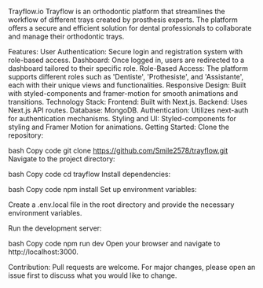 Trayflow.io
Trayflow is an orthodontic platform that streamlines the workflow of different trays created by prosthesis experts. The platform offers a secure and efficient solution for dental professionals to collaborate and manage their orthodontic trays.

Features:
User Authentication: Secure login and registration system with role-based access.
Dashboard: Once logged in, users are redirected to a dashboard tailored to their specific role.
Role-Based Access: The platform supports different roles such as 'Dentiste', 'Prothesiste', and 'Assistante', each with their unique views and functionalities.
Responsive Design: Built with styled-components and framer-motion for smooth animations and transitions.
Technology Stack:
Frontend: Built with Next.js.
Backend: Uses Next.js API routes.
Database: MongoDB.
Authentication: Utilizes next-auth for authentication mechanisms.
Styling and UI: Styled-components for styling and Framer Motion for animations.
Getting Started:
Clone the repository:

bash
Copy code
git clone https://github.com/Smile2578/trayflow.git
Navigate to the project directory:

bash
Copy code
cd trayflow
Install dependencies:

bash
Copy code
npm install
Set up environment variables:

Create a .env.local file in the root directory and provide the necessary environment variables.

Run the development server:

bash
Copy code
npm run dev
Open your browser and navigate to http://localhost:3000.

Contribution:
Pull requests are welcome. For major changes, please open an issue first to discuss what you would like to change.
